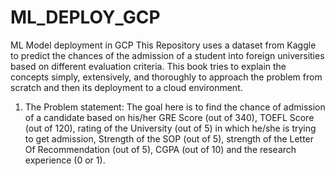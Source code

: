 # ML_DEPLOY_GCP
ML Model deployment in GCP
This Repository  uses a dataset from Kaggle to predict the chances of the admission of a student into
foreign universities based on different evaluation criteria. This book tries to explain the
concepts simply, extensively, and thoroughly to approach the problem from scratch and then its deployment to a cloud environment.

1. The Problem statement: The goal here is to find the chance of admission of a candidate based on his/her 
GRE Score (out of 340), 
TOEFL Score (out of 120), 
rating of the University (out of 5) in which he/she is trying to get admission, 
Strength of the SOP (out of 5),
strength of the Letter Of Recommendation (out of 5), 
CGPA (out of 10) and the research experience (0 or 1).


